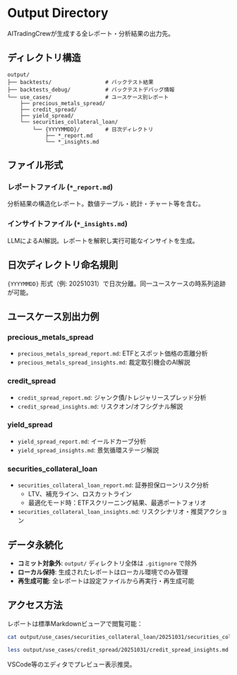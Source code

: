 # Output Directory

AITradingCrewが生成する全レポート・分析結果の出力先。

## ディレクトリ構造

```
output/
├── backtests/                 # バックテスト結果
├── backtests_debug/           # バックテストデバッグ情報
└── use_cases/                 # ユースケース別レポート
    ├── precious_metals_spread/
    ├── credit_spread/
    ├── yield_spread/
    └── securities_collateral_loan/
        └── {YYYYMMDD}/        # 日次ディレクトリ
            ├── *_report.md
            └── *_insights.md
```

## ファイル形式

### レポートファイル (`*_report.md`)
分析結果の構造化レポート。数値テーブル・統計・チャート等を含む。

### インサイトファイル (`*_insights.md`)
LLMによるAI解説。レポートを解釈し実行可能なインサイトを生成。

## 日次ディレクトリ命名規則

`{YYYYMMDD}` 形式（例: 20251031）で日次分離。同一ユースケースの時系列追跡が可能。

## ユースケース別出力例

### precious_metals_spread
- `precious_metals_spread_report.md`: ETFとスポット価格の乖離分析
- `precious_metals_spread_insights.md`: 裁定取引機会のAI解説

### credit_spread
- `credit_spread_report.md`: ジャンク債/トレジャリースプレッド分析
- `credit_spread_insights.md`: リスクオン/オフシグナル解説

### yield_spread
- `yield_spread_report.md`: イールドカーブ分析
- `yield_spread_insights.md`: 景気循環ステージ解説

### securities_collateral_loan
- `securities_collateral_loan_report.md`: 証券担保ローンリスク分析
  - LTV、補充ライン、ロスカットライン
  - 最適化モード時：ETFスクリーニング結果、最適ポートフォリオ
- `securities_collateral_loan_insights.md`: リスクシナリオ・推奨アクション

## データ永続化

- **コミット対象外**: `output/` ディレクトリ全体は `.gitignore` で除外
- **ローカル保持**: 生成されたレポートはローカル環境でのみ管理
- **再生成可能**: 全レポートは設定ファイルから再実行・再生成可能

## アクセス方法

レポートは標準Markdownビューアで閲覧可能：

```bash
cat output/use_cases/securities_collateral_loan/20251031/securities_collateral_loan_report.md

less output/use_cases/credit_spread/20251031/credit_spread_insights.md
```

VSCode等のエディタでプレビュー表示推奨。
